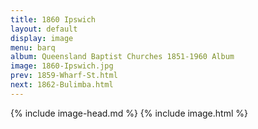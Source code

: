 ```yaml
---
title: 1860 Ipswich
layout: default
display: image
menu: barq
album: Queensland Baptist Churches 1851-1960 Album
image: 1860-Ipswich.jpg
prev: 1859-Wharf-St.html
next: 1862-Bulimba.html
---
```

{% include image-head.md %}
{% include image.html %}